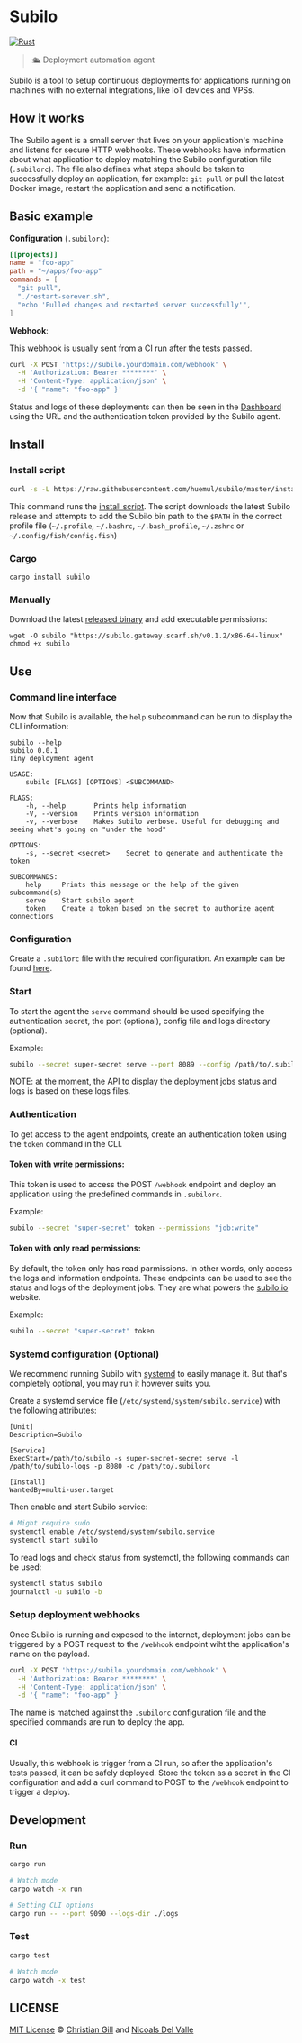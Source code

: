 # Subilo

[![Rust](https://github.com/huemul/subilo/workflows/Rust/badge.svg?branch=master)](https://github.com/Huemul/subilo/actions?query=workflow%3ARust)

> 🛳 Deployment automation agent

Subilo is a tool to setup continuous deployments for applications running on
machines with no external integrations, like IoT devices and VPSs.

## How it works

The Subilo agent is a small server that lives on your application's machine and
listens for secure HTTP webhooks. These webhooks have information about what
application to deploy matching the Subilo configuration file (`.subilorc`).
The file also defines what steps should be taken to successfully deploy an
application, for example: `git pull` or pull the latest Docker image, restart
the application and send a notification.

## Basic example

**Configuration** (`.subilorc`):

```toml
[[projects]]
name = "foo-app"
path = "~/apps/foo-app"
commands = [
  "git pull",
  "./restart-serever.sh",
  "echo 'Pulled changes and restarted server successfully'",
]
```

**Webhook**:

This webhook is usually sent from a CI run after the tests passed.

```bash
curl -X POST 'https://subilo.yourdomain.com/webhook' \
  -H 'Authorization: Bearer ********' \
  -H 'Content-Type: application/json' \
  -d '{ "name": "foo-app" }'
```

Status and logs of these deployments can then be seen in the
[Dashboard](https://subilo.io/jobs) using the URL and the authentication token
provided by the Subilo agent.

## Install

### Install script

```bash
curl -s -L https://raw.githubusercontent.com/huemul/subilo/master/install.sh | bash
```

This command runs the
[install script](https://github.com/huemul/subilo/blob/master/install.sh).
The script downloads the latest Subilo release and attempts to add the Subilo bin
path to the `$PATH` in the correct profile file (`~/.profile`, `~/.bashrc`,
`~/.bash_profile`, `~/.zshrc` or `~/.config/fish/config.fish`)

### Cargo

```
cargo install subilo
```

### Manually

Download the latest [released binary](https://github.com/huemul/subilo/releases)
and add executable permissions:

```
wget -O subilo "https://subilo.gateway.scarf.sh/v0.1.2/x86-64-linux"
chmod +x subilo
```

## Use

### Command line interface

Now that Subilo is available, the `help` subcommand can be run to display the
CLI information:

```
subilo --help
subilo 0.0.1
Tiny deployment agent

USAGE:
    subilo [FLAGS] [OPTIONS] <SUBCOMMAND>

FLAGS:
    -h, --help       Prints help information
    -V, --version    Prints version information
    -v, --verbose    Makes Subilo verbose. Useful for debugging and seeing what's going on "under the hood"

OPTIONS:
    -s, --secret <secret>    Secret to generate and authenticate the token

SUBCOMMANDS:
    help     Prints this message or the help of the given subcommand(s)
    serve    Start subilo agent
    token    Create a token based on the secret to authorize agent connections
```

### Configuration

Create a `.subilorc` file with the required configuration. An example can be
found [here](/configuration.md).

### Start

To start the agent the `serve` command should be used specifying the
authentication secret, the port (optional), config file and logs directory
(optional).

Example:

```bash
subilo --secret super-secret serve --port 8089 --config /path/to/.subilorc
```

NOTE: at the moment, the API to display the deployment jobs status and logs is
based on these logs files.

### Authentication

To get access to the agent endpoints, create an authentication token using the
`token` command in the CLI.

#### Token with write permissions:

This token is used to access the POST `/webhook` endpoint and deploy
an application using the predefined commands in `.subilorc`.

Example:

```bash
subilo --secret "super-secret" token --permissions "job:write"
```

#### Token with only read permissions:

By default, the token only has read parmissions. In other words, only access the
logs and information endpoints. These endpoints can be used to see the status
and logs of the deployment jobs. They are what powers the
[subilo.io](https://subilo.io) website.

Example:

```bash
subilo --secret "super-secret" token
```

### Systemd configuration (Optional)

We recommend running Subilo with
[systemd](https://en.wikipedia.org/wiki/Systemd) to easily manage it. But that's
completely optional, you may run it however suits you.

Create a systemd service file (`/etc/systemd/system/subilo.service`) with the
following attributes:

```
[Unit]
Description=Subilo

[Service]
ExecStart=/path/to/subilo -s super-secret-secret serve -l /path/to/subilo-logs -p 8080 -c /path/to/.subilorc

[Install]
WantedBy=multi-user.target
```

Then enable and start Subilo service:

```bash
# Might require sudo
systemctl enable /etc/systemd/system/subilo.service
systemctl start subilo
```

To read logs and check status from systemctl, the following commands can be used:

```bash
systemctl status subilo
journalctl -u subilo -b
```

### Setup deployment webhooks

Once Subilo is running and exposed to the internet, deployment jobs can be
triggered by a POST request to the `/webhook` endpoint wiht the application's
name on the payload.

```bash
curl -X POST 'https://subilo.yourdomain.com/webhook' \
  -H 'Authorization: Bearer ********' \
  -H 'Content-Type: application/json' \
  -d '{ "name": "foo-app" }'
```

The name is matched against the `.subilorc` configuration file and the
specified commands are run to deploy the app.

#### CI

Usually, this webhook is trigger from a CI run, so after the application's tests
passed, it can be safely deployed. Store the token as a secret in the CI
configuration and add a curl command to POST to the `/webhook` endpoint to
trigger a deploy.

## Development

### Run

```bash
cargo run

# Watch mode
cargo watch -x run

# Setting CLI options
cargo run -- --port 9090 --logs-dir ./logs
```

### Test

```bash
cargo test

# Watch mode
cargo watch -x test
```

## LICENSE

[MIT License](/LICENSE) ©
[Christian Gill](https://gillchristian.xyz) and
[Nicoals Del Valle](https://github.com/ndelvalle)
